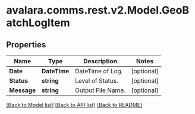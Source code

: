 
# avalara.comms.rest.v2.Model.GeoBatchLogItem

## Properties

Name | Type | Description | Notes
------------ | ------------- | ------------- | -------------
**Date** | **DateTime** | DateTime of Log. | [optional] 
**Status** | **string** | Level of Status. | [optional] 
**Message** | **string** | Output File Name. | [optional] 

[[Back to Model list]](../README.md#documentation-for-models)
[[Back to API list]](../README.md#documentation-for-api-endpoints)
[[Back to README]](../README.md)


